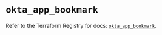 # `okta_app_bookmark`

Refer to the Terraform Registry for docs: [`okta_app_bookmark`](https://registry.terraform.io/providers/okta/okta/4.12.0/docs/resources/app_bookmark).
